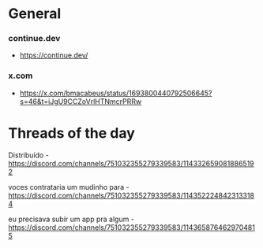 # General

### continue.dev
- <https://continue.dev/>

### x.com
- <https://x.com/bmacabeus/status/1693800440792506645?s=46&t=iJgU9CCZoVrlHTNmcrPRRw>

# Threads of the day

Distribuído - https://discord.com/channels/751032355279339583/1143326590818865192


voces contrataria um mudinho para - https://discord.com/channels/751032355279339583/1143522248423133184


eu precisava subir um app pra algum - https://discord.com/channels/751032355279339583/1143658764629704815

